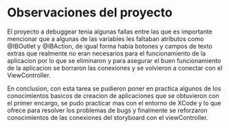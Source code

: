 # Observaciones del proyecto

El proyecto a debuggear tenia algunas fallas entre las que es importante mencionar que a algunas de las variables les faltaban atributos como @IBOutlet y @IBAction, de igual forma habia botones y campos de texto extras que realmente no eran necesarios para el funcionamiento de la aplicacion por lo que se eliminaron y para asegurar el buen funcionamiento de la aplicacion se borraron las conexiones y se volvieron a conectar con el ViewController. 

En conclusion, con esta tarea se pudieron poner en practica algunos de los conocimientos basicos de creacion de aplicaciones que se obtuvieron con el primer encargo, se pudo practicar mas con el entorno de XCode y lo que ofrece para resolver los problemas de bugs y finalmente se reforzaron conocimientos de las conexiones del storyboard con el viewController.
